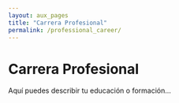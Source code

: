 ```yaml
---
layout: aux_pages
title: "Carrera Profesional"
permalink: /professional_career/
---
```


# Carrera Profesional

Aquí puedes describir tu educación o formación...

